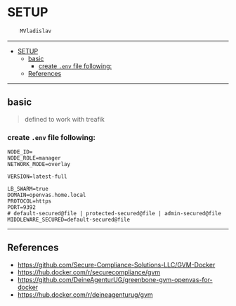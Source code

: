 # SETUP

```sh
    MVladislav
```

---

- [SETUP](#setup)
  - [basic](#basic)
    - [create `.env` file following:](#create-env-file-following)
  - [References](#references)

---

## basic

> defined to work with treafik

### create `.env` file following:

```env
NODE_ID=
NODE_ROLE=manager
NETWORK_MODE=overlay

VERSION=latest-full

LB_SWARM=true
DOMAIN=openvas.home.local
PROTOCOL=https
PORT=9392
# default-secured@file | protected-secured@file | admin-secured@file
MIDDLEWARE_SECURED=default-secured@file
```

---

## References

- <https://github.com/Secure-Compliance-Solutions-LLC/GVM-Docker>
- <https://hub.docker.com/r/securecompliance/gvm>
- <https://github.com/DeineAgenturUG/greenbone-gvm-openvas-for-docker>
- <https://hub.docker.com/r/deineagenturug/gvm>
